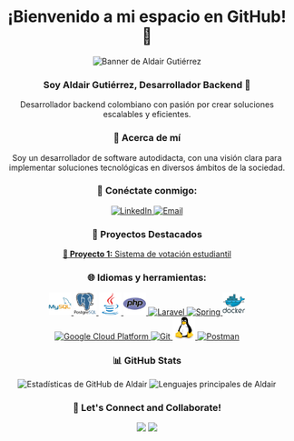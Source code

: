 <h1 align="center">¡Bienvenido a mi espacio en GitHub! 👋</h1>
<p align="center">
 <img src="https://media.licdn.com/dms/image/v2/D4D16AQHW0nSXyIupRg/profile-displaybackgroundimage-shrink_350_1400/profile-displaybackgroundimage-shrink_350_1400/0/1714619043814?e=1741824000&v=beta&t=Trz2BcR4_QHwt0kI3tal2qj54W-EoiRdsS6CsLHV7Ps" alt="Banner de Aldair Gutiérrez" width="1000" />

</p>

<h3 align="center">Soy Aldair Gutiérrez, Desarrollador Backend 🚀</h3>
<p align="center">Desarrollador backend colombiano con pasión por crear soluciones escalables y eficientes.</p>



<h3 align="center">💬 Acerca de mí</h3>
<p align="center">
  Soy un desarrollador de software autodidacta, con una visión clara para implementar soluciones tecnológicas en diversos ámbitos de la sociedad.
</p>

<h3 align="center">🔗 Conéctate conmigo:</h3>
<p align="center">
 <a href="https://www.linkedin.com/in/aldair-gutierrez-guerrero" target="_blank">
    <img src="https://img.shields.io/badge/LinkedIn-0077B5?style=for-the-badge&logo=linkedin&logoColor=white" alt="LinkedIn" />
 </a>
 <a href="mailto:aldairgguer@gmail.com">
    <img src="https://img.shields.io/badge/Email-D14836?style=for-the-badge&logo=gmail&logoColor=white" alt="Email" />
 </a>
</p>

<h3 align="center">🚀 Proyectos Destacados</h3>
<p align="center">
   <a href="https://github.com/2A2G/StudentChoice"><strong>🔗 Proyecto 1:</strong> Sistema de votación estudiantil</a><br>
</p>

<h3 align="center">🌐 Idiomas y herramientas:</h3>
<p align="center">
   <!-- Bases de datos -->
   <a href="https://www.mysql.com/" target="_blank" rel="noreferrer">
      <img src="https://raw.githubusercontent.com/devicons/devicon/master/icons/mysql/mysql-original-wordmark.svg" alt="MySQL" width="40" height="40"/>
   </a>
   <a href="https://www.postgresql.org" target="_blank" rel="noreferrer">
      <img src="https://raw.githubusercontent.com/devicons/devicon/master/icons/postgresql/postgresql-original-wordmark.svg" alt="PostgreSQL" width="40" height="40"/>
   </a>
   
   <!-- Lenguajes -->
   <a href="https://www.java.com" target="_blank" rel="noreferrer">
      <img src="https://raw.githubusercontent.com/devicons/devicon/master/icons/java/java-original.svg" alt="Java" width="40" height="40"/>
   </a>
   <a href="https://www.php.net" target="_blank" rel="noreferrer">
      <img src="https://raw.githubusercontent.com/devicons/devicon/master/icons/php/php-original.svg" alt="PHP" width="40" height="40"/>
   </a>
   
   <!-- Frameworks -->
   <a href="https://laravel.com/" target="_blank" rel="noreferrer">
      <img src="https://static-00.iconduck.com/assets.00/laravel-icon-1990x2048-xawylrh0.png" alt="Laravel" width="40" height="40"/>
   </a>   
   <a href="https://spring.io/" target="_blank" rel="noreferrer">
      <img src="https://www.vectorlogo.zone/logos/springio/springio-icon.svg" alt="Spring" width="40" height="40"/>
   </a>  
   <!-- Contenedores y servidores -->
   <a href="https://www.docker.com/" target="_blank" rel="noreferrer">
      <img src="https://raw.githubusercontent.com/devicons/devicon/master/icons/docker/docker-original-wordmark.svg" alt="Docker" width="40" height="40"/>
   </a>
   <a href="https://cloud.google.com" target="_blank" rel="noreferrer">
      <img src="https://www.vectorlogo.zone/logos/google_cloud/google_cloud-icon.svg" alt="Google Cloud Platform" width="40" height="40"/>
   </a>
   
   <!-- Herramientas y otros -->
   <a href="https://git-scm.com/" target="_blank" rel="noreferrer">
      <img src="https://www.vectorlogo.zone/logos/git-scm/git-scm-icon.svg" alt="Git" width="40" height="40"/>
   </a>
   <a href="https://www.linux.org/" target="_blank" rel="noreferrer">
      <img src="https://raw.githubusercontent.com/devicons/devicon/master/icons/linux/linux-original.svg" alt="Linux" width="40" height="40"/>
   </a>
   <a href="https://postman.com" target="_blank" rel="noreferrer">
      <img src="https://www.vectorlogo.zone/logos/getpostman/getpostman-icon.svg" alt="Postman" width="40" height="40"/>
   </a>
</p>

<h3 align="center">📊 GitHub Stats</h3>
<p align="center">
   <img src="https://github-readme-stats.vercel.app/api?username=2A2G&show_icons=true&theme=radical" alt="Estadísticas de GitHub de Aldair" />
   <img src="https://github-readme-stats.vercel.app/api/top-langs/?username=2A2G&layout=compact&theme=radical" alt="Lenguajes principales de Aldair" />
</p>

<h3 align="center">🚀 Let's Connect and Collaborate!</h3>
<p align="center">
   <a href="https://www.linkedin.com/in/aldair-gutierrez-guerrero/" target="_blank"><img src="https://img.shields.io/badge/LinkedIn-0077B5?style=for-the-badge&logo=linkedin&logoColor=white" /></a>
   <a href="mailto:aldairgguer@gmail.com"><img src="https://img.shields.io/badge/Email-D14836?style=for-the-badge&logo=gmail&logoColor=white" /></a>
</p>
